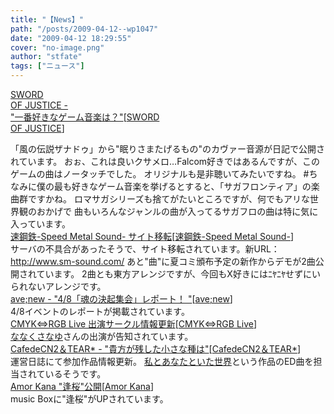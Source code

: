 ```yaml
---
title: "【News】"
path: "/posts/2009-04-12--wp1047"
date: "2009-04-12 18:29:55"
cover: "no-image.png"
author: "stfate"
tags: ["ニュース"]
---
```


<style type="text/css">
<!--
p {white-space: pre-wrap};
-->
</style>

<a class="topics" href="http://soj.seesaa.net/" target="_blank">SWORD OF JUSTICE - "一番好きなゲーム音楽は？"</a><span class="junre">[<a href="http://www.soj.razor.jp/" target="_blank">SWORD OF JUSTICE</a>]</span>
<div class="news">「風の伝説ザナドゥ」から"眠りさまたげるもの"のカヴァー音源が日記で公開されています。
おぉ、これは良いクサメロ…Falcom好きではあるんですが、このゲームの曲はノータッチでした。
オリジナルも是非聴いてみたいですね。
#ちなみに僕の最も好きなゲーム音楽を挙げるとすると、「サガフロンティア」の楽曲群ですかね。
ロマサガシリーズも捨てがたいところですが、何でもアリな世界観のおかげで
曲もいろんなジャンルの曲が入ってるサガフロの曲は特に気に入っています。</div>
<a class="topics" href="http://www.sm-sound.com/" target="_blank">速鋼鉄-Speed Metal Sound- サイト移転</a><span class="junre">[<a href="http://www.sm-sound.com/" target="_blank">速鋼鉄-Speed Metal Sound-</a>]</span>
<div class="news">サーバの不具合があったそうで、サイト移転されています。新URL：<a href="http://www.sm-sound.com/" target="_blank">http://www.sm-sound.com/</a>
あと"曲"に夏コミ頒布予定の新作からデモが2曲公開されています。
2曲とも東方アレンジですが、今回もX好きにはﾆﾔﾆﾔせずにいられないアレンジです。</div>
<a class="topics" href="http://www.avenew.jp/blog/?p=2040" target="_blank">ave;new - "4/8「魂の決起集会」レポート！ "</a><span class="junre">[<a href="http://www.avenew.jp/" target="_blank">ave;new</a>]</span>
<div class="news">4/8イベントのレポートが掲載されています。</div>
<a class="topics" href="http://crlive.xii.jp/" target="_blank">CMYK⇔RGB Live 出演サークル情報更新</a><span class="junre">[<a href="http://crlive.xii.jp/" target="_blank">CMYK⇔RGB Live</a>]</span>
<div class="news"><a href="http://7kusa-nayu.net/" target="_blank">ななくさなゆ</a>さんの出演が告知されています。</div>
<a class="topics" href="http://homepage2.nifty.com/cn2/" target="_blank">CafedeCN2＆TEAR* - "貴方が残した小さな種は"</a><span class="junre">[<a href="http://homepage2.nifty.com/cn2/" target="_blank">CafedeCN2＆TEAR*</a>]</span>
<div class="news">運営日誌にて参加作品情報更新。
<a href="http://anime.geocities.jp/manakamasiro/menu.html" target="_blank">私とあなたといた世界</a>という作品のED曲を担当されているそうです。</div>
<a class="topics" href="http://amorkana.jp/" target="_blank">Amor Kana "逢桜"公開</a><span class="junre">[<a href="http://amorkana.jp/" target="_blank">Amor Kana</a>]</span>
<div class="news">music Boxに"逢桜"がUPされています。</div>
